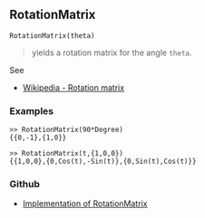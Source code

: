 ## RotationMatrix

```
RotationMatrix(theta)
```

> yields a rotation matrix for the angle `theta`.

See
* [Wikipedia - Rotation matrix](https://en.wikipedia.org/wiki/Rotation_matrix)

### Examples

```
>> RotationMatrix(90*Degree)
{{0,-1},{1,0}}

>> RotationMatrix(t,{1,0,0})
{{1,0,0},{0,Cos(t),-Sin(t)},{0,Sin(t),Cos(t)}}
```

### Github

* [Implementation of RotationMatrix](https://github.com/axkr/symja_android_library/blob/master/symja_android_library/matheclipse-core/src/main/java/org/matheclipse/core/builtin/VectorAnalysisFunctions.java#L226) 
